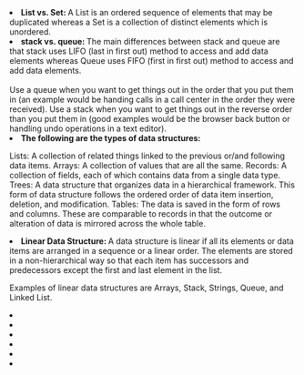 <li><b>List vs. Set: </b>A List is an ordered sequence of elements that may be duplicated whereas a Set is a collection of distinct elements which is unordered.</li>
<li><b> stack vs. queue: </b>The main differences between stack and queue are that stack uses LIFO (last in first out) method to access and add data elements whereas Queue uses FIFO (first in first out) method to access and add data elements. <br>
<br>
Use a queue when you want to get things out in the order that you put them in (an example would be handing calls in a call center in the order they were received). Use a stack when you want to get things out in the reverse order than you put them in (good examples would be the browser back button or handling undo operations in a text editor).</li>
<li><b>The following are the types of data structures:</b>

Lists: A collection of related things linked to the previous or/and following data items.
Arrays: A collection of values that are all the same.
Records: A collection of fields, each of which contains data from a single data type.
Trees: A data structure that organizes data in a hierarchical framework. This form of data structure follows the ordered order of data item insertion, deletion, and modification.
Tables: The data is saved in the form of rows and columns. These are comparable to records in that the outcome or alteration of data is mirrored across the whole table.</li>
<li><b>Linear Data Structure: </b>A data structure is linear if all its elements or data items are arranged in a sequence or a linear order. The elements are stored in a non-hierarchical way so that each item has successors and predecessors except the first and last element in the list.

Examples of linear data structures are Arrays, Stack, Strings, Queue, and Linked List.</li>
<li><b></b></li>
<li><b></b></li>
<li><b></b></li>
<li><b></b></li>
<li><b></b></li>
<li><b></b></li>